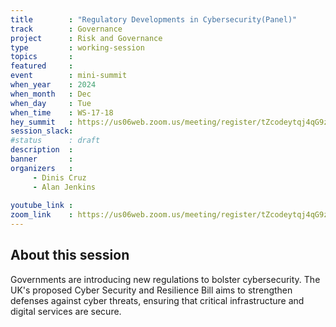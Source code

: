 ```yaml
---
title        : "Regulatory Developments in Cybersecurity(Panel)"
track        : Governance
project      : Risk and Governance
type         : working-session
topics       :
featured     :
event        : mini-summit
when_year    : 2024
when_month   : Dec
when_day     : Tue
when_time    : WS-17-18
hey_summit   : https://us06web.zoom.us/meeting/register/tZcodeytqj4qG9zeKJJm4BCxnh80XPGeJJes
session_slack:
#status      : draft
description  :
banner       : 
organizers   :
     - Dinis Cruz
     - Alan Jenkins
     
youtube_link : 
zoom_link    : https://us06web.zoom.us/meeting/register/tZcodeytqj4qG9zeKJJm4BCxnh80XPGeJJes
---
```


## About this session
Governments are introducing new regulations to bolster cybersecurity. The UK's proposed Cyber Security and Resilience Bill aims to strengthen defenses against cyber threats, ensuring that critical infrastructure and digital services are secure.
